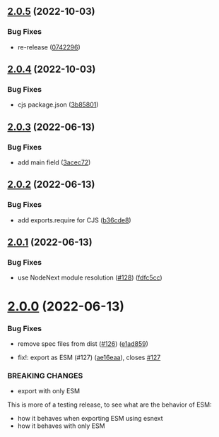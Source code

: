 ## [2.0.5](https://github.com/unional/color-map/compare/v2.0.4...v2.0.5) (2022-10-03)


### Bug Fixes

* re-release ([0742296](https://github.com/unional/color-map/commit/07422964537f9a0564149a353ecfe3911c01eb0a))

## [2.0.4](https://github.com/unional/color-map/compare/v2.0.3...v2.0.4) (2022-10-03)


### Bug Fixes

* cjs package.json ([3b85801](https://github.com/unional/color-map/commit/3b85801902c2b555d9fa9f4bb98a8da23bcd25c6))

## [2.0.3](https://github.com/unional/color-map/compare/v2.0.2...v2.0.3) (2022-06-13)


### Bug Fixes

* add main field ([3acec72](https://github.com/unional/color-map/commit/3acec726b6a9bfe82cbe6553dec6ba53b659facb))

## [2.0.2](https://github.com/unional/color-map/compare/v2.0.1...v2.0.2) (2022-06-13)


### Bug Fixes

* add exports.require for CJS ([b36cde8](https://github.com/unional/color-map/commit/b36cde8cd75e4a00ef572b0b6a4badb2109a1a84))

## [2.0.1](https://github.com/unional/color-map/compare/v2.0.0...v2.0.1) (2022-06-13)


### Bug Fixes

* use NodeNext module resolution ([#128](https://github.com/unional/color-map/issues/128)) ([fdfc5cc](https://github.com/unional/color-map/commit/fdfc5ccfcc0025d1b2c3ccbe0138c3b491fc7037))

# [2.0.0](https://github.com/unional/color-map/compare/v1.1.4...v2.0.0) (2022-06-13)


### Bug Fixes

* remove spec files from dist ([#126](https://github.com/unional/color-map/issues/126)) ([e1ad859](https://github.com/unional/color-map/commit/e1ad859a38c91a450cd23f1b126ba9992de87c62))


* fix!: export as ESM (#127) ([ae16eaa](https://github.com/unional/color-map/commit/ae16eaa83629a5248143eee8a895a0edb15240c1)), closes [#127](https://github.com/unional/color-map/issues/127)


### BREAKING CHANGES

* export with only ESM

This is more of a testing release, to see what are the behavior of ESM:

- how it behaves when exporting ESM using esnext
- how it behaves with only ESM
